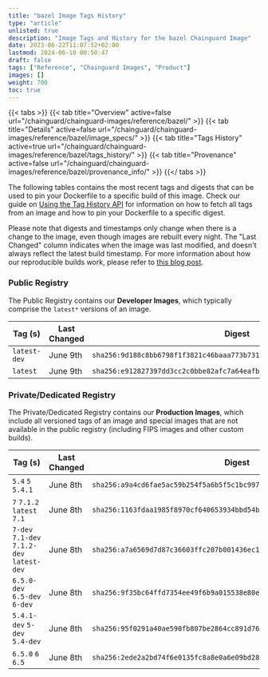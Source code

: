 ```yaml
---
title: "bazel Image Tags History"
type: "article"
unlisted: true
description: "Image Tags and History for the bazel Chainguard Image"
date: 2023-06-22T11:07:52+02:00
lastmod: 2024-06-10 00:50:47
draft: false
tags: ["Reference", "Chainguard Images", "Product"]
images: []
weight: 700
toc: true
---
```


{{< tabs >}}
{{< tab title="Overview" active=false url="/chainguard/chainguard-images/reference/bazel/" >}}
{{< tab title="Details" active=false url="/chainguard/chainguard-images/reference/bazel/image_specs/" >}}
{{< tab title="Tags History" active=true url="/chainguard/chainguard-images/reference/bazel/tags_history/" >}}
{{< tab title="Provenance" active=false url="/chainguard/chainguard-images/reference/bazel/provenance_info/" >}}
{{</ tabs >}}

The following tables contains the most recent tags and digests that can be used to pin your Dockerfile to a specific build of this image. Check our guide on [Using the Tag History API](/chainguard/chainguard-images/using-the-tag-history-api/) for information on how to fetch all tags from an image and how to pin your Dockerfile to a specific digest.

Please note that digests and timestamps only change when there is a change to the image, even though images are rebuilt every night. The "Last Changed" column indicates when the image was last modified, and doesn't always reflect the latest build timestamp. For more information about how our reproducible builds work, please refer to [this blog post](https://www.chainguard.dev/unchained/reproducing-chainguards-reproducible-image-builds).

### Public Registry
The Public Registry contains our **Developer Images**, which typically comprise the `latest*` versions of an image.

| Tag (s)       | Last Changed | Digest                                                                    |
|---------------|--------------|---------------------------------------------------------------------------|
|  `latest-dev` | June 9th     | `sha256:9d188c8bb6798f1f3821c46baaa773b731a91ee991f1f5c6ea75960aaa69e2e4` |
|  `latest`     | June 9th     | `sha256:e912827397dd3cc2c0bbe82afc7a64eafbc97fdae81090468e4818aa54df452e` |


### Private/Dedicated Registry
The Private/Dedicated Registry contains our **Production Images**, which include all versioned tags of an image and special images that are not available in the public registry (including FIPS images and other custom builds).

| Tag (s)                                     | Last Changed | Digest                                                                    |
|---------------------------------------------|--------------|---------------------------------------------------------------------------|
|  `5.4` `5` `5.4.1`                          | June 8th     | `sha256:a9a4cd6fae5ac59b254f5a6b5f5c1bc997d4f1ce4c8a8e12fe3eb8daece87853` |
|  `7` `7.1.2` `latest` `7.1`                 | June 8th     | `sha256:1163fdaa1985f8970cf640653934bbd54bcdd5593bbe57a724e7e475745c891b` |
|  `7-dev` `7.1-dev` `7.1.2-dev` `latest-dev` | June 8th     | `sha256:a7a6569d7d87c36603ffc207b001436ec191ae9e1702a41d4fc9d6aea3989585` |
|  `6.5.0-dev` `6.5-dev` `6-dev`              | June 8th     | `sha256:9f35bc64ffd7354ee49f6b9a015538e80eea778e244135909931f954b6c21318` |
|  `5.4.1-dev` `5-dev` `5.4-dev`              | June 8th     | `sha256:95f0291a40ae590fb807be2864cc891d76301e233db564ce9145bd6b87dddd6e` |
|  `6.5.0` `6` `6.5`                          | June 8th     | `sha256:2ede2a2bd74f6e0135fc8a8e0a6e09bd28a435a8db86170bbaf38110121c42ac` |

